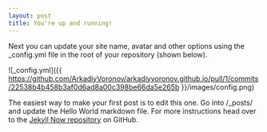 ```yaml
---
layout: post
title: You're up and running!
---
```


Next you can update your site name, avatar and other options using the _config.yml file in the root of your repository (shown below).

![_config.yml]({{ https://github.com/ArkadiyVoronov/arkadiyvoronov.github.io/pull/1/commits/22538b4b458b3af0d6ad8a00c398be66da5e265b }}/images/config.png)

The easiest way to make your first post is to edit this one. Go into /_posts/ and update the Hello World markdown file. For more instructions head over to the [Jekyll Now repository](https://github.com/barryclark/jekyll-now) on GitHub.
